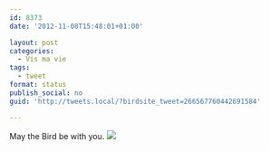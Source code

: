 ```yaml
---
id: 8373
date: '2012-11-08T15:48:01+01:00'

layout: post
categories:
  - Vis ma vie
tags:
  - tweet
format: status
publish_social: no
guid: 'http://tweets.local/?birdsite_tweet=266567760442691584'

---
```


May the Bird be with you. ![](http://tweets.local/wp-content/uploads/twitter-archive/tweets_media/266567760442691584-A7MJ9z4CEAA38WK.png)